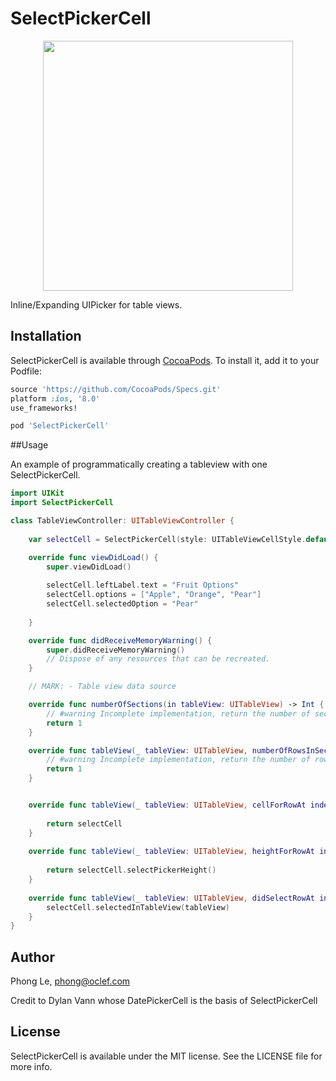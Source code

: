 # SelectPickerCell

<p align="center">
<img src="https://dl.dropbox.com/s/q7f7v7kk90f3xhe/selectpickercell.gif" style="width:400px;"/>
</p>



Inline/Expanding UIPicker for table views.

## Installation

SelectPickerCell is available through [CocoaPods](http://cocoapods.org). To install
it, add it to your Podfile:

```ruby
source 'https://github.com/CocoaPods/Specs.git'
platform :ios, '8.0'
use_frameworks!

pod 'SelectPickerCell'
```

##Usage

An example of programmatically creating a tableview with one SelectPickerCell.

```swift
import UIKit
import SelectPickerCell

class TableViewController: UITableViewController {
    
    var selectCell = SelectPickerCell(style: UITableViewCellStyle.default, reuseIdentifier: nil)

    override func viewDidLoad() {
        super.viewDidLoad()
        
        selectCell.leftLabel.text = "Fruit Options"
        selectCell.options = ["Apple", "Orange", "Pear"]
        selectCell.selectedOption = "Pear"
        
    }

    override func didReceiveMemoryWarning() {
        super.didReceiveMemoryWarning()
        // Dispose of any resources that can be recreated.
    }

    // MARK: - Table view data source

    override func numberOfSections(in tableView: UITableView) -> Int {
        // #warning Incomplete implementation, return the number of sections
        return 1
    }

    override func tableView(_ tableView: UITableView, numberOfRowsInSection section: Int) -> Int {
        // #warning Incomplete implementation, return the number of rows
        return 1
    }


    override func tableView(_ tableView: UITableView, cellForRowAt indexPath: IndexPath) -> UITableViewCell {
        
        return selectCell
    }
    
    override func tableView(_ tableView: UITableView, heightForRowAt indexPath: IndexPath) -> CGFloat {
        
        return selectCell.selectPickerHeight()
    }
    
    override func tableView(_ tableView: UITableView, didSelectRowAt indexPath: IndexPath) {
        selectCell.selectedInTableView(tableView)
    }
}
```

## Author

Phong Le, phong@oclef.com

Credit to Dylan Vann whose DatePickerCell is the basis of SelectPickerCell

## License

SelectPickerCell is available under the MIT license. See the LICENSE file for more info.
